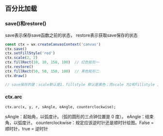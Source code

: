 ## 百分比加载

### save()和restore()

save表示保存save函数之前的状态，
restore表示获取save保存的状态
```js
const ctx = wx.createCanvasContext('canvas')
ctx.save() 
ctx.setFillStyle('red') 
ctx.scale(2, 2)
ctx.fillRect(10, 10, 150, 100)  // 红色矩形一
ctx.restore()
ctx.fillRect(50, 50, 150, 100)  // 黑色矩形二
ctx.draw()

// save保存的是：scale默认是1，fillstyle 默认是黑色；而scale 为2和fillstyle 为red并不属于save了，因为它们是save函数之后发生的改变
```

### ctx.arc
`ctx.arc(x, y, r, sAngle, eAngle, counterclockwise);`

sAngle：起始角，以弧度计。（弧的圆形的三点钟位置是 0 度）。
eAngle：结束角，以弧度计。
counterclockwise：规定应该逆时针还是顺时针绘图。False = 顺时针，true = 逆时针
